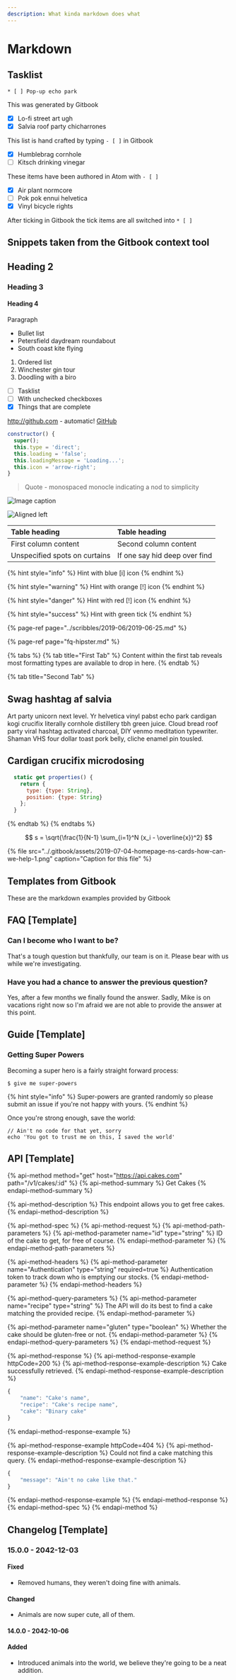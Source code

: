 ```yaml
---
description: What kinda markdown does what
---
```


# Markdown

## Tasklist

`* [ ] Pop-up echo park`

This was generated by Gitbook

* [x] Lo-fi street art ugh
* [x] Salvia roof party chicharrones

This list is hand crafted by typing `- [ ]` in Gitbook

* [x] Humblebrag cornhole
* [ ] Kitsch drinking vinegar

These items have been authored in Atom with `- [ ]`

* [x] Air plant normcore
* [ ] Pok pok ennui helvetica
* [x] Vinyl bicycle rights

After ticking in Gitbook the tick items are all switched into `* [ ]`

## Snippets taken from the Gitbook context tool

## Heading 2

### Heading 3

#### Heading 4

Paragraph

* Bullet list
* Petersfield daydream roundabout
* South coast kite flying

1. Ordered list
2. Winchester gin tour
3. Doodling with a biro

* [ ] Tasklist
* [ ] With unchecked checkboxes
* [x] Things that are complete

http://github.com - automatic!
[GitHub](http://github.com)

```javascript
constructor() {
  super();
  this.type = 'direct';
  this.loading = 'false';
  this.loadingMessage = 'Loading...';
  this.icon = 'arrow-right';
}
```

> Quote - monospaced monocle indicating a nod to simplicity

![Image caption](https://andijcdn.sirv.com/nds/testcard-16x9.png?w=320)

![Aligned left](https://andijcdn.sirv.com/nds/testcard-16x9.png?w=320)

| Table heading | Table heading |
| :--- | :--- |
| First column content | Second column content |
| Unspecified spots on curtains | If one say hid deep over find |

{% hint style="info" %}
Hint with blue \[i\] icon
{% endhint %}

{% hint style="warning" %}
Hint with orange \[!\] icon
{% endhint %}

{% hint style="danger" %}
Hint with red \[!\] icon
{% endhint %}

{% hint style="success" %}
Hint with green tick
{% endhint %}

{% page-ref page="../scribbles/2019-06/2019-06-25.md" %}

{% page-ref page="fq-hipster.md" %}

{% tabs %}
{% tab title="First Tab" %}
Content within the first tab reveals most formatting types are available to drop in here.
{% endtab %}

{% tab title="Second Tab" %}
## Swag hashtag af salvia

Art party unicorn next level. Yr helvetica vinyl pabst echo park cardigan kogi crucifix literally cornhole distillery tbh green juice. Cloud bread roof party viral hashtag activated charcoal, DIY venmo meditation typewriter. Shaman VHS four dollar toast pork belly, cliche enamel pin tousled.

## Cardigan crucifix microdosing

```javascript
  static get properties() {
    return {
      type: {type: String},
      position: {type: String}
    };
  }
```
{% endtab %}
{% endtabs %}

$$
s = \sqrt{\frac{1}{N-1} \sum_{i=1}^N (x_i - \overline{x})^2}
$$

{% file src="../.gitbook/assets/2019-07-04-homepage-ns-cards-how-can-we-help-1.png" caption="Caption for this file" %}

## Templates from Gitbook

These are the markdown examples provided by Gitbook

## FAQ \[Template\]

### Can I become who I want to be?

That's a tough question but thankfully, our team is on it. Please bear with us while we're investigating.

### Have you had a chance to answer the previous question?

Yes, after a few months we finally found the answer. Sadly, Mike is on vacations right now so I'm afraid we are not able to provide the answer at this point.

## Guide \[Template\]

### Getting Super Powers

Becoming a super hero is a fairly straight forward process:

```text
$ give me super-powers
```

{% hint style="info" %}
Super-powers are granted randomly so please submit an issue if you're not happy with yours.
{% endhint %}

Once you're strong enough, save the world:

```text
// Ain't no code for that yet, sorry
echo 'You got to trust me on this, I saved the world'
```

## API \[Template\]

{% api-method method="get" host="https://api.cakes.com" path="/v1/cakes/:id" %}
{% api-method-summary %}
Get Cakes
{% endapi-method-summary %}

{% api-method-description %}
This endpoint allows you to get free cakes.
{% endapi-method-description %}

{% api-method-spec %}
{% api-method-request %}
{% api-method-path-parameters %}
{% api-method-parameter name="id" type="string" %}
ID of the cake to get, for free of course.
{% endapi-method-parameter %}
{% endapi-method-path-parameters %}

{% api-method-headers %}
{% api-method-parameter name="Authentication" type="string" required=true %}
Authentication token to track down who is emptying our stocks.
{% endapi-method-parameter %}
{% endapi-method-headers %}

{% api-method-query-parameters %}
{% api-method-parameter name="recipe" type="string" %}
The API will do its best to find a cake matching the provided recipe.
{% endapi-method-parameter %}

{% api-method-parameter name="gluten" type="boolean" %}
Whether the cake should be gluten-free or not.
{% endapi-method-parameter %}
{% endapi-method-query-parameters %}
{% endapi-method-request %}

{% api-method-response %}
{% api-method-response-example httpCode=200 %}
{% api-method-response-example-description %}
Cake successfully retrieved.
{% endapi-method-response-example-description %}

```javascript
{
    "name": "Cake's name",
    "recipe": "Cake's recipe name",
    "cake": "Binary cake"
}
```
{% endapi-method-response-example %}

{% api-method-response-example httpCode=404 %}
{% api-method-response-example-description %}
Could not find a cake matching this query.
{% endapi-method-response-example-description %}

```javascript
{
    "message": "Ain't no cake like that."
}
```
{% endapi-method-response-example %}
{% endapi-method-response %}
{% endapi-method-spec %}
{% endapi-method %}

## Changelog \[Template\]

### 15.0.0 - 2042-12-03

#### Fixed

* Removed humans, they weren't doing fine with animals.

#### Changed

* Animals are now super cute, all of them.

#### 14.0.0 - 2042-10-06

#### Added

* Introduced animals into the world, we believe they're going to be a neat addition.

